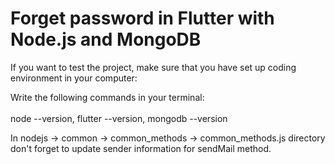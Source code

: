 # Forget password in Flutter with Node.js and MongoDB

If you want to test the project, make sure that you have set up coding environment in your computer: <br>

Write the following commands in your terminal: <br><br>
node --version, flutter --version, mongodb --version <br>

In nodejs -> common -> common_methods -> common_methods.js directory don't forget to update sender information for sendMail method.<br>



